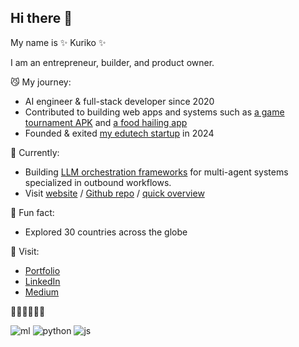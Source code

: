 ## Hi there 👋


My name is ✨ Kuriko ✨

I am an entrepreneur, builder, and product owner. 

😼 My journey:

  - AI engineer & full-stack developer since 2020
  - Contributed to building web apps and systems such as <a href="https://kuriko.vercel.app/my-startups/gaming-platform-mgames">a game tournament APK</a> and <a href="https://kuriko.vercel.app/my-startups/edtech-bcio">a food hailing app</a>
  - Founded & exited <a href="https://kuriko.vercel.app/my-startups/edtech-bcio">my edutech startup</a> in 2024

🍓 Currently:
  - Building <a href="https://pypi.org/project/versionhq/">LLM orchestration frameworks</a> for multi-agent systems specialized in outbound workflows.
  - Visit <a href="https://versi0n.io/">website</a> / <a href="https://github.com/versionHQ/">Github repo</a> / <a href="https://kuriko.vercel.app/my-startups/versionhq">quick overview</a>

🌱 Fun fact:
  -  Explored 30 countries across the globe

💬 Visit:
  - <a href="https://kuriko.vercel.app">Portfolio</a>
  - <a href="https://www.linkedin.com/in/k-i-i">LinkedIn</a>
  - <a href="https://medium.com/@kuriko-iwai">Medium</a>

👩‍💻👩‍💻👩‍💻

![ml](https://img.shields.io/badge/ml-tensorflow-orange) 
![python](https://img.shields.io/badge/py-django/flask/pydantic-blue) 
![js](https://img.shields.io/badge/js-react/node-green)
